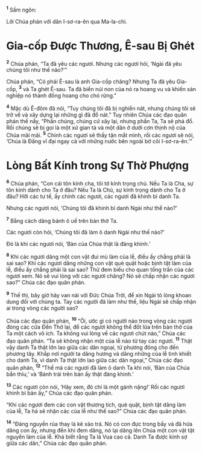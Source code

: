 <sup><b>1</b></sup> Sấm ngôn:

Lời Chúa phán với dân I-sơ-ra-ên qua Ma-la-chi.


# Gia-cốp Ðược Thương, Ê-sau Bị Ghét
<sup><b>2</b></sup> Chúa phán, “Ta đã yêu các ngươi. Nhưng các ngươi hỏi, ‘Ngài đã yêu chúng tôi như thế nào?’”

Chúa phán, “Có phải Ê-sau là anh Gia-cốp chăng? Nhưng Ta đã yêu Gia-cốp, <sup><b>3</b></sup> và Ta ghét Ê-sau. Ta đã biến núi non của nó ra hoang vu và khiến sản nghiệp nó thành đồng hoang cho chó rừng.”

<sup><b>4</b></sup> Mặc dù Ê-đôm đã nói, “Tuy chúng tôi đã bị nghiền nát, nhưng chúng tôi sẽ trở về và xây dựng lại những gì đã đổ nát.” Tuy nhiên Chúa các đạo quân phán thế nầy, “Phần chúng, chúng cứ xây lại, nhưng phần Ta, Ta sẽ phá đổ. Rồi chúng sẽ bị gọi là một xứ gian tà và một dân ở dưới cơn thịnh nộ của Chúa mãi mãi. <sup><b>5</b></sup> Chính các ngươi sẽ thấy tận mắt mình, rồi các ngươi sẽ nói, ‘Chúa là Ðấng vĩ đại ngay cả với những nước bên ngoài bờ cõi I-sơ-ra-ên.’”


# Lòng Bất Kính trong Sự Thờ Phượng
<sup><b>6</b></sup> Chúa phán, “Con cái tôn kính cha, tôi tớ kính trọng chủ. Nếu Ta là Cha, sự tôn kính dành cho Ta ở đâu? Nếu Ta là Chủ, sự kính trọng dành cho Ta ở đâu? Hỡi các tư tế, ấy chính các ngươi, các ngươi đã khinh bỉ danh Ta.

Nhưng các ngươi nói, ‘Chúng tôi đã khinh bỉ danh Ngài như thế nào?’

<sup><b>7</b></sup> Bằng cách dâng bánh ô uế trên bàn thờ Ta.

Các ngươi còn hỏi, ‘Chúng tôi đã làm ô danh Ngài như thế nào?’

Ðó là khi các ngươi nói, ‘Bàn của Chúa thật là đáng khinh.’

<sup><b>8</b></sup> Khi các ngươi dâng một con vật đui mù làm của lễ, điều ấy chẳng phải là sai sao? Khi các ngươi dâng những con vật què quặt hoặc bịnh tật làm của lễ, điều ấy chẳng phải là sai sao? Thử đem biếu cho quan tổng trấn của các ngươi xem. Nó sẽ vui lòng với các ngươi chăng? Nó sẽ chấp nhận các ngươi sao?” Chúa các đạo quân phán.

<sup><b>9</b></sup> Thế thì, bây giờ hãy van nài với Ðức Chúa Trời, để xin Ngài tỏ lòng khoan dung đối với chúng ta. Tay các người đã làm như thế, liệu Ngài sẽ chấp nhận ai trong vòng các người sao?

Chúa các đạo quân phán, <sup><b>10</b></sup> “Ôi, ước gì có người nào trong vòng các ngươi đóng các cửa Ðền Thờ lại, để các ngươi không thể đốt lửa trên bàn thờ của Ta một cách vô ích. Ta không vui lòng về các ngươi chút nào,” Chúa các đạo quân phán. “Ta sẽ không nhận một của lễ nào từ tay các ngươi. <sup><b>11</b></sup> Thật vậy danh Ta thật lớn lao giữa các dân ngoại, từ phương đông cho đến phương tây. Khắp nơi người ta dâng hương và dâng những của lễ tinh khiết cho danh Ta, vì danh Ta thật lớn lao giữa các dân ngoại,” Chúa các đạo quân phán, <sup><b>12</b></sup> “Thế mà các ngươi đã làm ô danh Ta khi nói, ‘Bàn của Chúa bẩn thỉu,’ và ‘Bánh trái trên bàn ấy thật đáng khinh.’

<sup><b>13</b></sup> Các ngươi còn nói, ‘Hãy xem, đó chỉ là một gánh nặng!’ Rồi các ngươi khinh bỉ bàn ấy,” Chúa các đạo quân phán.

“Khi các ngươi đem các con vật thương tích, què quặt, bịnh tật dâng làm của lễ, Ta há sẽ nhận các của lễ như thế sao?” Chúa các đạo quân phán.

<sup><b>14</b></sup> “Ðáng nguyền rủa thay là kẻ xảo trá. Nó có con đực trong bầy và đã hứa dâng con ấy, nhưng đến khi đem dâng, nó lại dâng lên Chúa một con vật tật nguyền làm của lễ. Khá biết rằng Ta là Vua cao cả. Danh Ta được kính sợ giữa các dân,” Chúa các đạo quân phán.